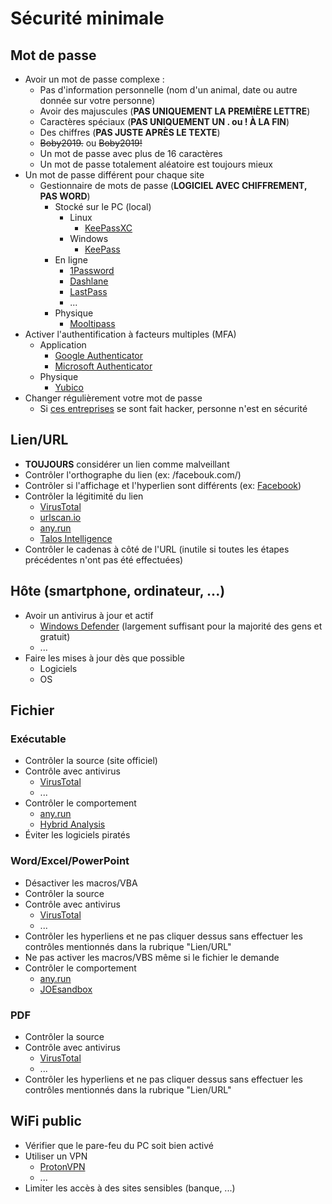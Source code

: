 # Sécurité minimale

## Mot de passe
- Avoir un mot de passe complexe :
    - Pas d'information personnelle (nom d'un animal, date ou autre donnée sur votre personne)
    - Avoir des majuscules (**PAS UNIQUEMENT LA PREMIÈRE LETTRE**)
    - Caractères spéciaux (**PAS UNIQUEMENT UN . ou ! À LA FIN**)
    - Des chiffres (**PAS JUSTE APRÈS LE TEXTE**)
    - ~~Boby2019.~~ ou ~~Boby2019!~~
    - Un mot de passe avec plus de 16 caractères
    - Un mot de passe totalement aléatoire est toujours mieux
- Un mot de passe différent pour chaque site
    - Gestionnaire de mots de passe (**LOGICIEL AVEC CHIFFREMENT, PAS WORD**)
        - Stocké sur le PC (local)
            - Linux
                - [KeePassXC](https://keepassxc.org/)
            - Windows
                - [KeePass](https://keepass.info/)
        - En ligne
            - [1Password](https://1password.com/)
            - [Dashlane](https://www.dashlane.com/)
            - [LastPass](https://www.lastpass.com/)
            - ...
        - Physique
            - [Mooltipass](https://www.themooltipass.com/)
- Activer l'authentification à facteurs multiples (MFA)
    - Application
        - [Google Authenticator](https://support.google.com/accounts/answer/1066447?co=GENIE.Platform%3DAndroid&hl=fr)
        - [Microsoft Authenticator](https://www.microsoft.com/fr-fr/account/authenticator)
    - Physique
        - [Yubico](https://www.yubico.com/)
- Changer régulièrement votre mot de passe
    - Si [ces entreprises](https://en.wikipedia.org/wiki/List_of_data_breaches) se sont fait hacker, personne n'est en sécurité

## Lien/URL
- **TOUJOURS** considérer un lien comme malveillant
- Contrôler l'orthographe du lien (ex: /facebouk.com/)
- Contrôler si l'affichage et l'hyperlien sont différents (ex: [Facebook](https://google.com))
- Contrôler la légitimité du lien
    - [VirusTotal](https://virustotal.com/)
    - [urlscan.io](https://urlscan.io)
    - [any.run](https://any.run)
    - [Talos Intelligence](https://talosintelligence.com)
- Contrôler le cadenas à côté de l'URL (inutile si toutes les étapes précédentes n'ont pas été effectuées)

## Hôte (smartphone, ordinateur, ...)
- Avoir un antivirus à jour et actif
    - [Windows Defender](https://www.microsoft.com/fr-ch/windows/comprehensive-security) (largement suffisant pour la majorité des gens et gratuit)
    - ...
- Faire les mises à jour dès que possible
    - Logiciels
    - OS

## Fichier
### Exécutable
- Contrôler la source (site officiel)
- Contrôle avec antivirus
    - [VirusTotal](https://virustotal.com/)
    - ...
- Contrôler le comportement
    - [any.run](https://any.run)
    - [Hybrid Analysis](https://www.hybrid-analysis.com)
- Éviter les logiciels piratés

### Word/Excel/PowerPoint
- Désactiver les macros/VBA
- Contrôler la source
- Contrôle avec antivirus
    - [VirusTotal](https://virustotal.com/)
    - ...
- Contrôler les hyperliens et ne pas cliquer dessus sans effectuer les contrôles mentionnés dans la rubrique "Lien/URL"
- Ne pas activer les macros/VBS même si le fichier le demande
- Contrôler le comportement
    - [any.run](https://any.run/)
    - [JOEsandbox](https://www.joesandbox.com/#windows)

### PDF
- Contrôler la source
- Contrôle avec antivirus
    - [VirusTotal](https://virustotal.com/)
    - ...
- Contrôler les hyperliens et ne pas cliquer dessus sans effectuer les contrôles mentionnés dans la rubrique "Lien/URL"

## WiFi public
- Vérifier que le pare-feu du PC soit bien activé
- Utiliser un VPN
    - [ProtonVPN](https://protonvpn.com)
    - ...
- Limiter les accès à des sites sensibles (banque, ...)

